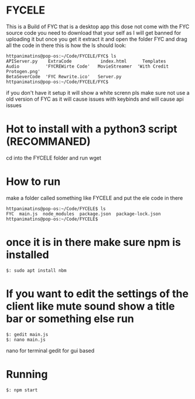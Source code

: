 # FYCELE

This is a Build of FYC that is a desktop app this dose not come with the FYC source code you need to download that your self as I will get banned for uploading it but once you get it extract it and open the folder FYC and drag all the code in there this is how the ls should look:

    httpanimatins@pop-os:~/Code/FYCELE/FYC$ ls
    APIServer.py    ExtraCode           index.html      Templates
    Audio          'FYCREWirte Code'   MovieStreamer  'With Credit Protogen.png'
    BetaSeverCode  'FYC Rewrite.ico'   Server.py
    httpanimatins@pop-os:~/Code/FYCELE/FYC$ 

if you don't have it setup it will show a white screnn pls make sure not use a old version of FYC as it will cause issues with keybinds and will cause api issues

# Hot to install with a python3 script (RECOMMANED)
cd into the FYCELE folder and run wget 

# How to run
make a folder called something like FYCELE and put the ele code in there

    httpanimatins@pop-os:~/Code/FYCELE$ ls
    FYC  main.js  node_modules  package.json  package-lock.json
    httpanimatins@pop-os:~/Code/FYCELE$ 

# once it is in there make sure npm is installed
    $: sudo apt install nbm

# If you want to edit the settings of the client like mute sound show a title bar or something else run 
    $: gedit main.js
    $: nano main.js

nano for terminal gedit for gui based

# Running
    $: npm start